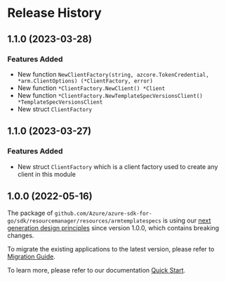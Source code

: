 # Release History

## 1.1.0 (2023-03-28)
### Features Added

- New function `NewClientFactory(string, azcore.TokenCredential, *arm.ClientOptions) (*ClientFactory, error)`
- New function `*ClientFactory.NewClient() *Client`
- New function `*ClientFactory.NewTemplateSpecVersionsClient() *TemplateSpecVersionsClient`
- New struct `ClientFactory`


## 1.1.0 (2023-03-27)
### Features Added

- New struct `ClientFactory` which is a client factory used to create any client in this module

## 1.0.0 (2022-05-16)

The package of `github.com/Azure/azure-sdk-for-go/sdk/resourcemanager/resources/armtemplatespecs` is using our [next generation design principles](https://azure.github.io/azure-sdk/general_introduction.html) since version 1.0.0, which contains breaking changes.

To migrate the existing applications to the latest version, please refer to [Migration Guide](https://aka.ms/azsdk/go/mgmt/migration).

To learn more, please refer to our documentation [Quick Start](https://aka.ms/azsdk/go/mgmt).